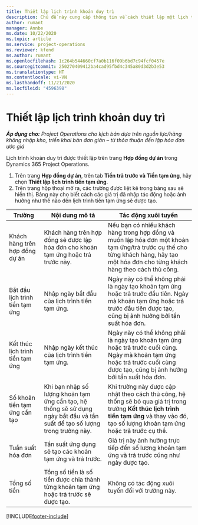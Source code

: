```yaml
---
title: Thiết lập lịch trình khoản duy trì
description: Chủ đề này cung cấp thông tin về cách thiết lập một lịch trình tiền tạm ứng trong Project Operations.
author: rumant
manager: Annbe
ms.date: 10/22/2020
ms.topic: article
ms.service: project-operations
ms.reviewer: kfend
ms.author: rumant
ms.openlocfilehash: 1c264b544660cf7a0b116f09b6bd7c94fcf0457e
ms.sourcegitcommit: 250270409412ba4cad95fbd4c345a80d3d2b3e53
ms.translationtype: HT
ms.contentlocale: vi-VN
ms.lasthandoff: 11/21/2020
ms.locfileid: "4596398"
---
```

# <a name="set-up-a-retainer-schedule"></a>Thiết lập lịch trình khoản duy trì

_**Áp dụng cho:** Project Operations cho kịch bản dựa trên nguồn lực/hàng không nhập kho, triển khai bản đơn giản – từ thỏa thuận đến lập hóa đơn ước giá_

Lịch trình khoản duy trì được thiết lập trên trang **Hợp đồng dự án** trong Dynamics 365 Project Operations.

1. Trên trang **Hợp đồng dự án**, trên tab **Tiền trả trước và Tiền tạm ứng**, hãy chọn **Thiết lập lịch trình tiền tạm ứng**.
2. Trên trang hộp thoại mở ra, các trường được liệt kê trong bảng sau sẽ hiển thị. Bảng này cho biết cách các giá trị đã nhập tác động hoặc ảnh hưởng như thế nào đến lịch trình tiền tạm ứng sẽ được tạo.

| Trường | Nội dung mô tả | Tác động xuôi tuyến |
| --- | --- | --- |
| Khách hàng trên hợp đồng dự án | Khách hàng trên hợp đồng sẽ được lập hóa đơn cho khoản tạm ứng hoặc trả trước này. | Nếu bạn có nhiều khách hàng trong hợp đồng và muốn lập hóa đơn một khoản tạm ứng/trả trước cụ thể cho từng khách hàng, hãy tạo một hóa đơn cho từng khách hàng theo cách thủ công. |
| Bắt đầu lịch trình tiền tạm ứng | Nhập ngày bắt đầu của lịch trình tiền tạm ứng. | Ngày này có thể không phải là ngày tạo khoản tạm ứng hoặc trả trước đầu tiên. Ngày mà khoản tạm ứng hoặc trả trước đầu tiên được tạo, cũng bị ảnh hưởng bởi tần suất hóa đơn. |
| Kết thúc lịch trình tiền tạm ứng | Nhập ngày kết thúc của lịch trình tiền tạm ứng. | Ngày này có thể không phải là ngày tạo khoản tạm ứng hoặc trả trước cuối cùng. Ngày mà khoản tạm ứng hoặc trả trước cuối cùng được tạo, cũng bị ảnh hưởng bởi tần suất hóa đơn. |
| Số khoản tiền tạm ứng cần tạo | Khi bạn nhập số lượng khoản tạm ứng cần tạo, hệ thống sẽ sử dụng ngày bắt đầu và tần suất để tạo số lượng trong trường này. | Khi trường này được cập nhật theo cách thủ công, hệ thống sẽ bỏ qua giá trị trong trường **Kết thúc lịch trình tiền tạm ứng** và thay vào đó, tạo số lượng khoản tạm ứng hoặc trả trước cụ thể. |
| Tuần suất hóa đơn | Tần suất ứng dụng sẽ tạo các khoản tạm ứng và trả trước. | Giá trị này ảnh hưởng trực tiếp đến số lượng khoản tạm ứng và trả trước cũng như ngày được tạo. |
| Tổng số tiền | Tổng số tiền là số tiền được chia thành từng khoản tạm ứng hoặc trả trước sẽ được tạo. | Không có tác động xuôi tuyến đối với trường này. |


[!INCLUDE[footer-include](../../includes/footer-banner.md)]